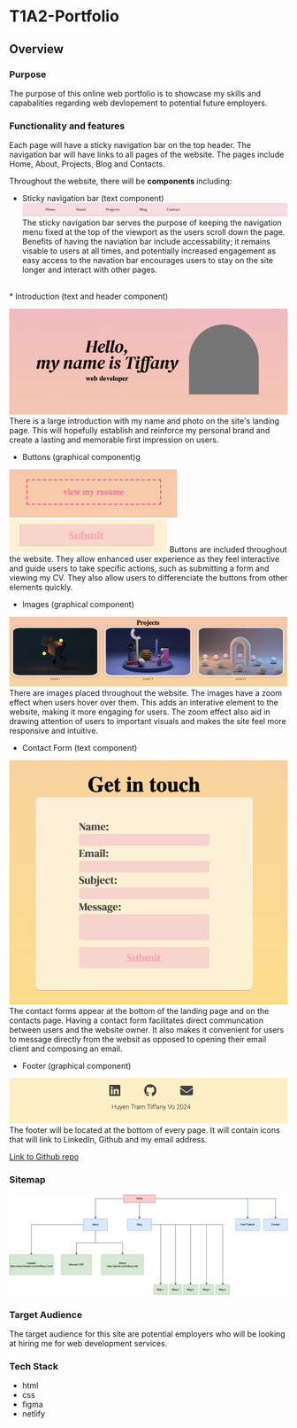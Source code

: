 # T1A2-Portfolio

## Overview

### Purpose
The purpose of this online web portfolio is to showcase my skills and capabalities regarding web devlopement to potential future employers. 

### Functionality and features
Each page will have a sticky navigation bar on the top header. The navigation bar will have links to all pages of the website.
The pages include Home, About, Projects, Blog and Contacts.

Throughout the website, there will be <b> components </b> including:

* Sticky navigation bar (text component)
![Navigation Bar](./docs/Screenshot-Nav-Bar.png)
The sticky navigation bar serves the purpose of keeping the navigation menu fixed at the top of the viewport as the users scroll down the page. Benefits of having the naviation bar include accessability; it remains visable to users at all times, and potentially increased engagement as easy access to the navation bar encourages users to stay on the site longer and interact with other pages.
<br>
* Introduction (text and header component)

![introduction-name-and-photo](./docs/Screenshot-Introduction.png)
There is a large introduction with my name and photo on the site's landing page. This will hopefully establish and reinforce my personal brand and create a lasting and memorable first impression on users.
<br>
* Buttons (graphical component)g

![Button](./docs/Screenshot-button1.png)
![Button](./docs/Screenshot-button2.png)
Buttons are included throughout the website. They allow enhanced user experience as they feel interactive and guide users to take specific actions, such as submitting a form and viewing my CV. They also allow users to differenciate the buttons from other elements quickly.
<br>
* Images (graphical component)

![images](./docs/Screenshot-projectimages.png)
There are images placed throughout the website. The images have a zoom effect when users hover over them. This adds an interative element to the website, making it more engaging for users. The zoom effect also aid in drawing attention of users to important visuals and makes the site feel more responsive and intuitive.
<br>
* Contact Form (text component)

![Contact form](./docs/Screenshot-contactform.png)
The contact forms appear at the bottom of the landing page and on the contacts page. Having a contact form facilitates direct communcation between users and the website owner. It also makes it convenient for users to message directly from the websit as opposed to opening their email client and composing an email.
<br>
* Footer (graphical component)

![Footer](./docs/Screenshot-Footer.png)
The footer will be located at the bottom of every page. It will contain icons that will link to LinkedIn, Github and my email address.
<br>


[Link to Github repo](https://github.com/tiffanyv185/T1A2-Portfolio.git)
### Sitemap
![SiteMap](./docs/SiteMap.png)

### Target Audience
The target audience for this site are potential employers who will be looking at hiring me for web development services.

### Tech Stack
* html
* css
* figma
* netlify
